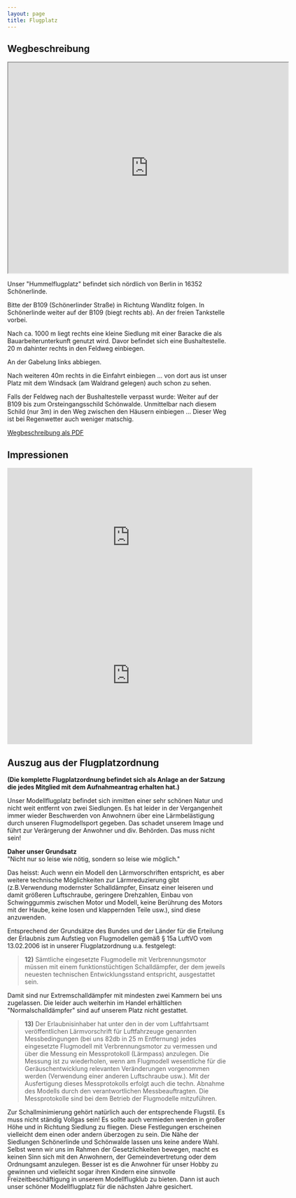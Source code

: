 ```yaml
---
layout: page
title: Flugplatz
---
```


## Wegbeschreibung

<iframe src="https://www.google.com/maps/d/embed?mid=1iKd3rFI7QBPZqYyjEgAF1vErdtI" width="640" height="480"></iframe>

Unser "Hummelflugplatz" befindet sich nördlich von Berlin in 16352 Schönerlinde.

Bitte der B109 (Schönerlinder Straße) in Richtung Wandlitz folgen. In Schönerlinde weiter auf der B109 (biegt rechts ab). An der freien Tankstelle vorbei.

Nach ca. 1000 m liegt rechts eine kleine Siedlung mit einer Baracke die als Bauarbeiterunterkunft genutzt wird. Davor befindet sich eine Bushaltestelle. 20 m dahinter rechts in den Feldweg einbiegen.

An der Gabelung links abbiegen.

Nach weiteren 40m  rechts in die Einfahrt einbiegen ...  von dort aus ist unser Platz mit dem Windsack (am Waldrand gelegen) auch schon zu sehen.

Falls der Feldweg nach der Bushaltestelle verpasst wurde: Weiter auf der B109 bis zum Orsteingangsschild Schönwalde. Unmittelbar nach diesem Schild (nur 3m) in den Weg zwischen den Häusern einbiegen ...  Dieser Weg ist bei Regenwetter auch weniger matschig.

[Wegbeschreibung als PDF](/assets/Wegbeschreibung_Hummelflugplatz.pdf)

## Impressionen

<iframe width="560" height="315" src="https://www.youtube-nocookie.com/embed/DrI8SeJC5Zo" frameborder="0" allow="accelerometer; autoplay; encrypted-media; gyroscope; picture-in-picture" allowfullscreen></iframe>

<iframe width="560" height="315" src="https://www.youtube-nocookie.com/embed/jFRU1s3RCNQ" frameborder="0" allow="accelerometer; autoplay; encrypted-media; gyroscope; picture-in-picture" allowfullscreen></iframe>

## Auszug aus der Flugplatzordnung

**(Die komplette Flugplatzordnung befindet sich als Anlage an der Satzung die jedes Mitglied mit dem Aufnahmeantrag erhalten hat.)**

Unser Modellflugplatz befindet sich inmitten einer sehr schönen Natur und nicht weit entfernt von zwei Siedlungen.
Es hat leider in der Vergangenheit immer wieder Beschwerden von Anwohnern über eine Lärmbelästigung durch unseren Flugmodellsport gegeben. Das schadet unserem Image und führt zur Verärgerung der Anwohner und div. Behörden. Das muss nicht sein!

**Daher unser Grundsatz**<br>
"Nicht nur so leise wie nötig, sondern so leise wie möglich."

Das heisst: Auch wenn ein Modell den Lärmvorschriften entspricht, es aber weitere technische Möglichkeiten zur Lärmreduzierung gibt (z.B.Verwendung modernster Schalldämpfer, Einsatz einer leiseren und damit größeren Luftschraube, geringere Drehzahlen, Einbau von Schwinggummis zwischen Motor und Modell, keine Berührung des Motors mit der Haube, keine losen und klappernden Teile usw.), sind diese anzuwenden.

Entsprechend der Grundsätze des Bundes und der Länder für die Erteilung der Erlaubnis zum Aufstieg von Flugmodellen gemäß § 15a LuftVO vom 13.02.2006 ist in unserer Flugplatzordnung u.a. festgelegt:

> **12)** Sämtliche eingesetzte Flugmodelle mit Verbrennungsmotor müssen mit einem funktionstüchtigen Schalldämpfer, der dem jeweils neuesten technischen Entwicklungsstand entspricht, ausgestattet sein.

Damit sind nur Extremschalldämpfer mit mindesten zwei Kammern bei uns zugelassen. Die leider auch weiterhin im Handel erhältlichen "Normalschalldämpfer" sind auf unserem Platz nicht gestattet.

> **13)** Der Erlaubnisinhaber hat unter den in der vom Luftfahrtsamt veröffentlichen Lärmvorschrift für Luftfahrzeuge genannten Messbedingungen (bei uns 82db in 25 m Entfernung) jedes eingesetzte Flugmodell mit Verbrennungsmotor zu vermessen und über die Messung ein Messprotokoll (Lärmpass) anzulegen. Die Messung ist zu wiederholen, wenn am Flugmodell wesentliche für die Geräuschentwicklung relevanten Veränderungen vorgenommen werden (Verwendung einer anderen Luftschraube usw.). Mit der Ausfertigung dieses Messprotokolls erfolgt auch die techn. Abnahme des Modells durch den verantwortlichen Messbeauftragten. Die Messprotokolle sind bei dem Betrieb der Flugmodelle mitzuführen.

Zur Schallminimierung gehört natürlich auch der entsprechende Flugstil. Es muss nicht ständig Vollgas sein!
Es sollte auch vermieden werden in großer Höhe und in Richtung Siedlung zu fliegen.
Diese Festlegungen erscheinen vielleicht dem einen oder andern überzogen zu sein.
Die Nähe der Siedlungen Schönerlinde und Schönwalde lassen uns keine andere Wahl. Selbst wenn wir uns im Rahmen der Gesetzlichkeiten bewegen, macht es keinen Sinn sich mit den Anwohnern, der Gemeindevertretung oder dem Ordnungsamt anzulegen. Besser ist es die Anwohner für unser Hobby zu gewinnen und vielleicht sogar ihren Kindern eine sinnvolle Freizeitbeschäftigung in unserem Modellflugklub zu bieten. Dann ist auch unser schöner Modellflugplatz für die nächsten Jahre gesichert.
